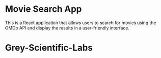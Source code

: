 # Movie Search App

This is a React application that allows users to search for movies using the OMDb API and display the results in a user-friendly interface.
# Grey-Scientific-Labs
